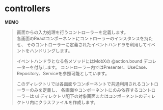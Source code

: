# controllers

**MEMO**

> 画面からの入力処理を行うコントローラーを定義します。  
> 各画面のReactコンポーネントにコントローラーのインスタンスを持たせ、
そのコントローラーに定義されたイベントハンドラを利用してイベントをハンドリングします。
> 
> イベントハンドラとなる各メソッドにはMobXの @action.bound デコレーターを付与します。
コントローラー内ではPresenter、UseCase、Repository、Serviceを参照可能としています。
> 
> このディレクトリでは各画面やコンポーネントで共通利用されるコントローラーのみを定義し、
各画面やコンポーネントにのみ依存するコントローラーは ui ディレクトリ配下の対象画面またはコンポーネントのディレクトリ内にクラスファイルを作成します。
